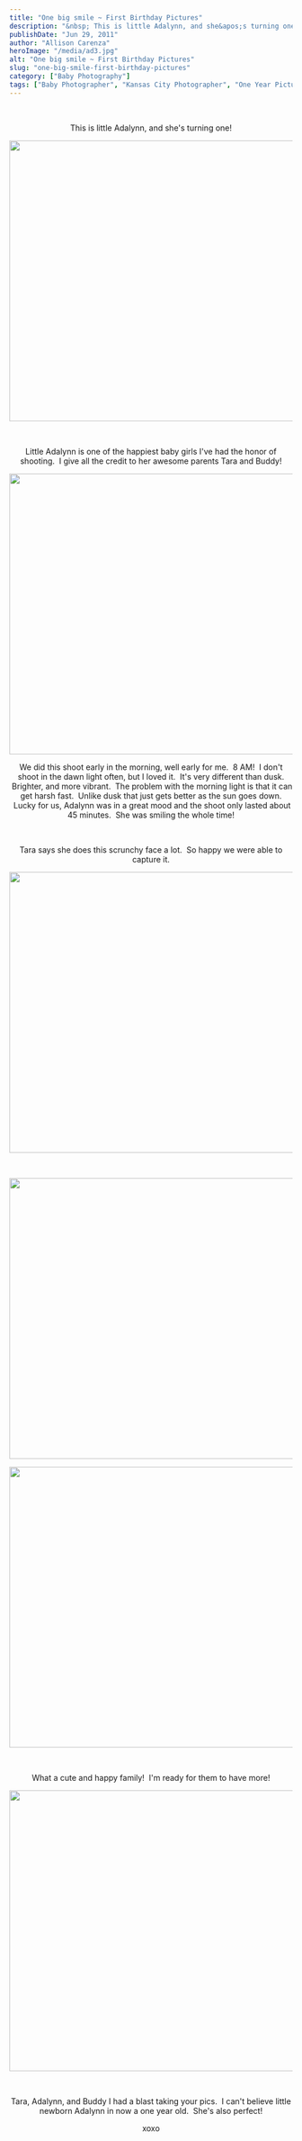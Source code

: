 ```yaml
---
title: "One big smile ~ First Birthday Pictures"
description: "&nbsp; This is little Adalynn, and she&apos;s turning one! &nbsp; Little Adalynn is one of the happiest baby girls I&apos;ve "
publishDate: "Jun 29, 2011"
author: "Allison Carenza"
heroImage: "/media/ad3.jpg"
alt: "One big smile ~ First Birthday Pictures"
slug: "one-big-smile-first-birthday-pictures"
category: ["Baby Photography"]
tags: ["Baby Photographer", "Kansas City Photographer", "One Year Pictures"]
---
```


<p style="text-align: center;">&nbsp;</p>
<p style="text-align: center;">This is little Adalynn, and she&apos;s turning one!</p>
<p style="text-align: center;"><img class="aligncenter size-full wp-image-3130" title="ad3" src="/media/ad3.jpg" alt="" width="750" height="499"   /></p>
<p style="text-align: center;">&nbsp;</p>
<p style="text-align: center;">Little Adalynn is one of the happiest baby girls I&apos;ve had the honor of shooting.  I give all the credit to her awesome parents Tara and Buddy!</p>
<p style="text-align: center;"><img class="aligncenter size-full wp-image-3129" title="ad2" src="/media/ad2.jpg" alt="" width="700" height="499"   /></p>
<p style="text-align: center;">We did this shoot early in the morning, well early for me.  8 AM!  I don&apos;t shoot in the dawn light often, but I loved it.  It&apos;s very different than dusk.  Brighter, and more vibrant.  The problem with the morning light is that it can get harsh fast.  Unlike dusk that just gets better as the sun goes down.  Lucky for us, Adalynn was in a great mood and the shoot only lasted about 45 minutes.  She was smiling the whole time!</p>
<p style="text-align: center;">&nbsp;</p>
<p style="text-align: center;">Tara says she does this scrunchy face a lot.  So happy we were able to capture it.</p>
<p style="text-align: center;"><img class="aligncenter size-full wp-image-3128" title="ad1" src="/media/ad1.jpg" alt="" width="751" height="499"   /></p>
<p style="text-align: center;">&nbsp;</p>
<p style="text-align: center;"><img class="aligncenter size-full wp-image-3133" title="ad6" src="/media/ad6.jpg" alt="" width="700" height="499"   /></p>
<p style="text-align: center;"><img class="aligncenter size-full wp-image-3132" title="ad5" src="/media/ad5.jpg" alt="" width="751" height="499"   /></p>
<p style="text-align: center;">&nbsp;</p>
<p style="text-align: center;">What a cute and happy family!  I&apos;m ready for them to have more!</p>
<p style="text-align: center;"><img class="aligncenter size-full wp-image-3134" title="ad7" src="/media/ad7.jpg" alt="" width="750" height="499"   /></p>
<p style="text-align: center;">&nbsp;</p>
<p style="text-align: center;">Tara, Adalynn, and Buddy I had a blast taking your pics.  I can&apos;t believe little newborn Adalynn in now a one year old.  She&apos;s also perfect!</p>
<p style="text-align: center;">xoxo</p>
